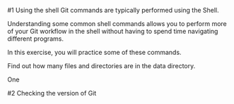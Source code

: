 #1
Using the shell
Git commands are typically performed using the Shell.

Understanding some common shell commands allows you to perform more of your Git workflow in the shell without having to spend time navigating different programs.

In this exercise, you will practice some of these commands.

Find out how many files and directories are in the data directory.

One

#2
Checking the version of Git
